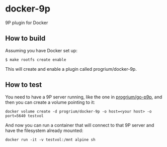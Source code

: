 # docker-9p

9P plugin for Docker

## How to build

Assuming you have Docker set up:

```
$ make rootfs create enable
```

This will create and enable a plugin called progrium/docker-9p.

## How to test

You need to have a 9P server running, like the one in [progrium/go-p9p](https://github.com/progrium/go-p9p), and then you can create
a volume pointing to it:

```
docker volume create -d progrium/docker-9p -o host=<your host> -o port=5640 testvol
```
And now you can run a container that will connect to that 9P server and have
the filesystem already mounted:

```
docker run -it -v testvol:/mnt alpine sh
```
